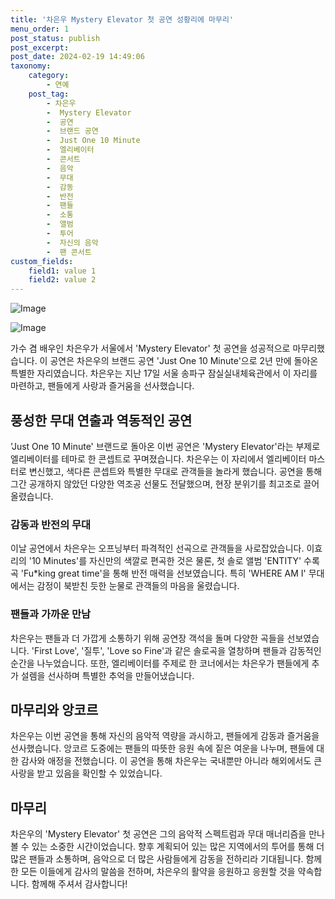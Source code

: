 ```yaml
---
title: '차은우 Mystery Elevator 첫 공연 성황리에 마무리'
menu_order: 1
post_status: publish
post_excerpt: 
post_date: 2024-02-19 14:49:06
taxonomy:
    category:
        - 연예
    post_tag:
        - 차은우
        -  Mystery Elevator
        -  공연
        -  브랜드 공연
        -  Just One 10 Minute
        -  엘리베이터
        -  콘서트
        -  음악
        -  무대
        -  감동
        -  반전
        -  팬들
        -  소통
        -  앨범
        -  투어
        -  자신의 음악
        -  팬 콘서트
custom_fields:
    field1: value 1
    field2: value 2
---
```


![Image](https://ssl.pstatic.net/mimgnews/image/076/2024/02/19/2024021901001231400167661_20240219104003893.jpg?type=w540)

![Image](https://mimgnews.pstatic.net/image/076/2024/02/19/2024021901001231400167662_20240219104003903.jpg?type=w540)

가수 겸 배우인 차은우가 서울에서 'Mystery Elevator' 첫 공연을 성공적으로 마무리했습니다. 이 공연은 차은우의 브랜드 공연 'Just One 10 Minute'으로 2년 만에 돌아온 특별한 자리였습니다. 차은우는 지난 17일 서울 송파구 잠실실내체육관에서 이 자리를 마련하고, 팬들에게 사랑과 즐거움을 선사했습니다.
## 풍성한 무대 연출과 역동적인 공연
'Just One 10 Minute' 브랜드로 돌아온 이번 공연은 'Mystery Elevator'라는 부제로 엘리베이터를 테마로 한 콘셉트로 꾸며졌습니다. 차은우는 이 자리에서 엘리베이터 마스터로 변신했고, 색다른 콘셉트와 특별한 무대로 관객들을 놀라게 했습니다. 공연을 통해 그간 공개하지 않았던 다양한 역조공 선물도 전달했으며, 현장 분위기를 최고조로 끌어올렸습니다.
### 감동과 반전의 무대
이날 공연에서 차은우는 오프닝부터 파격적인 선곡으로 관객들을 사로잡았습니다. 이효리의 '10 Minutes'를 자신만의 색깔로 편곡한 것은 물론, 첫 솔로 앨범 'ENTITY' 수록곡 'Fu*king great time'을 통해 반전 매력을 선보였습니다. 특히 'WHERE AM I' 무대에서는 감정이 북받친 듯한 눈물로 관객들의 마음을 울렸습니다.
### 팬들과 가까운 만남
차은우는 팬들과 더 가깝게 소통하기 위해 공연장 객석을 돌며 다양한 곡들을 선보였습니다. 'First Love', '질투', 'Love so Fine'과 같은 솔로곡을 열창하며 팬들과 감동적인 순간을 나누었습니다. 또한, 엘리베이터를 주제로 한 코너에서는 차은우가 팬들에게 추가 설렘을 선사하며 특별한 추억을 만들어냈습니다.
## 마무리와 앙코르
차은우는 이번 공연을 통해 자신의 음악적 역량을 과시하고, 팬들에게 감동과 즐거움을 선사했습니다. 앙코르 도중에는 팬들의 따뜻한 응원 속에 짙은 여운을 나누며, 팬들에 대한 감사와 애정을 전했습니다. 이 공연을 통해 차은우는 국내뿐만 아니라 해외에서도 큰 사랑을 받고 있음을 확인할 수 있었습니다.
## 마무리
차은우의 'Mystery Elevator' 첫 공연은 그의 음악적 스펙트럼과 무대 매너리즘을 만나볼 수 있는 소중한 시간이었습니다. 향후 계획되어 있는 많은 지역에서의 투어를 통해 더 많은 팬들과 소통하며, 음악으로 더 많은 사람들에게 감동을 전하리라 기대됩니다. 함께한 모든 이들에게 감사의 말씀을 전하며, 차은우의 활약을 응원하고 응원할 것을 약속합니다. 함께해 주셔서 감사합니다!
